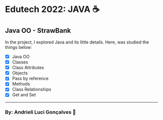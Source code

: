 # Edutech 2022: JAVA ☕
## Java OO - StrawBank

In the project, I explored Java and its little details. Here, was studied the things below:

- [X] Java OO
- [X] Classes
- [X] Class Attributes
- [X] Objects
- [X] Pass by reference
- [X] Methods
- [X] Class Relationships
- [X] Get and Set

---

### By: Andrieli Luci Gonçalves 💖
